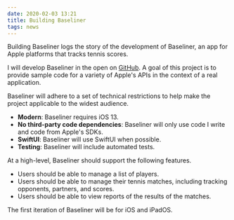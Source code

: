 ```yaml
---
date: 2020-02-03 13:21
title: Building Baseliner
tags: news
---
```


Building Baseliner logs the story of the development of Baseliner, an app for Apple platforms that tracks tennis scores.

I will develop Baseliner in the open on [GitHub](https://github.com/Bixelcog/Baseliner). A goal of this project is to provide sample code for a variety of Apple's APIs in the context of a real application. 

Baseliner will adhere to a set of technical restrictions to help make the project applicable to the widest audience.

- **Modern**: Baseliner requires iOS 13.
- **No third-party code dependencies**: Baseliner will only use code I write and code from Apple's SDKs.
- **SwiftUI**: Baseliner will use SwiftUI when possible.
- **Testing**: Baseliner will include automated tests. 

At a high-level, Baseliner should support the following features. 

- Users should be able to manage a list of players.
- Users should be able to manage their tennis matches, including tracking opponents, partners, and scores.
- Users should be able to view reports of the results of the matches.

The first iteration of Baseliner will be for iOS and iPadOS.


